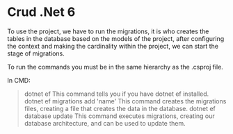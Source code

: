 # Crud .Net 6

To use the project, we have to run the migrations, it is who creates the tables in the database based on the models of the project, after configuring the context and making the cardinality within the project, we can start the stage of migrations.

To run the commands you must be in the same hierarchy as the .csproj file.

In CMD:
> dotnet ef
This command tells you if you have dotnet ef installed.
> dotnet ef migrations add 'name'
This command creates the migrations files, creating a file that creates the data in the database.
> dotnet ef database update
This command executes migrations, creating our database architecture, and can be used to update them.
